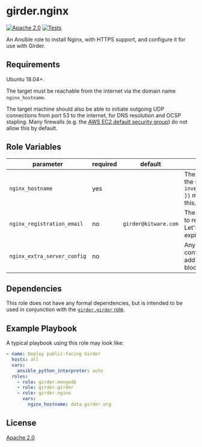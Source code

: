 girder.nginx
============
[![Apache 2.0](https://img.shields.io/badge/license-Apache%202-blue.svg)](https://raw.githubusercontent.com/girder/ansible-role-girder-nginx/master/LICENSE)
[![Tests](https://circleci.com/gh/girder/ansible-role-girder-nginx.svg?style=svg)](https://circleci.com/gh/girder/ansible-role-girder-nginx)

An Ansible role to install Nginx, with HTTPS support, and configure it
for use with Girder.

Requirements
------------

Ubuntu 18.04+.

The target must be reachable from the internet via the domain name
`nginx_hostname`.

The target machine should also be able to initiate outgoing UDP
connections  from port 53 to the internet, for DNS resolution and OCSP
stapling. Many firewalls (e.g. the
[AWS EC2 default security group](https://docs.aws.amazon.com/AWSEC2/latest/UserGuide/using-network-security.html#default-security-group))
do not allow this by default.

Role Variables
--------------

| parameter                   | required | default              | comments                                                                |
| --------------------------- | -------- | -------------------- | ----------------------------------------------------------------------- |
| `nginx_hostname`            | yes      |                      | The hostname of the site. `{{ inventory_hostname }}` may provide this.  |
| `nginx_registration_email`  | no       | `girder@kitware.com` | The email address to register with Let's Encrypt for expiration alerts. |
| `nginx_extra_server_config` | no       |                      | Any extra Nginx configuration to add to the `server` block for Girder.  |

Dependencies
------------

This role does not have any formal dependencies, but is intended to be
used in conjunction with the
[`girder.girder` role](https://galaxy.ansible.com/girder/girder).


Example Playbook
----------------

A typical playbook using this role may look like:

```yaml
- name: Deploy public-facing Girder
  hosts: all
  vars:
    ansible_python_interpreter: auto
  roles:
    - role: girder.mongodb
    - role: girder.girder
    - role: girder.nginx
      vars:
        nginx_hostname: data.girder.org
```

License
-------

[Apache 2.0](https://www.apache.org/licenses/LICENSE-2.0.html)
